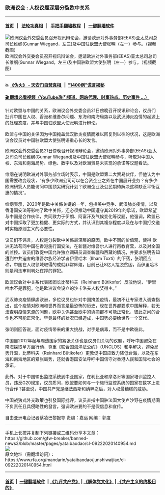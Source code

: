 ### 欧洲议会 : 人权议题深层分裂欧中关系
------------------------

#### [首页](https://github.com/gfw-breaker/banned-news3/blob/master/README.md) &nbsp;&nbsp;|&nbsp;&nbsp; [法轮功真相](https://github.com/begood0513/basic/blob/master/README.md)  &nbsp;&nbsp;|&nbsp;&nbsp; [手把手翻墙教程](https://github.com/gfw-breaker/guides/wiki)  &nbsp;&nbsp;|&nbsp;&nbsp; [一键翻墙软件](https://github.com/gfw-breaker/nogfw/blob/master/README.md)  



<div id="headerimg">
 <img alt="欧洲议会外交委会员召开视讯辩论会，邀请欧洲对外事务部(EEAS)亚太总司总司长维纲(Gunnar Wiegand，左三)及中国驻欧盟大使张明（左一）参与。（视频截图）" src="https://www.rfa.org/mandarin/yataibaodao/junshiwaijiao/cl-09222020140954.html/Capture.PNG/@@images/006caac9-a902-427c-a866-c778bb6073d2.png" title="欧洲议会外交委会员召开视讯辩论会，邀请欧洲对外事务部(EEAS)亚太总司总司长维纲(Gunnar Wiegand，左三)及中国驻欧盟大使张明（左一）参与。（视频截图）"/>
 <div id="headerimgcontents">
  <div id="headerimgcaption">
   <span>
    欧洲议会外交委会员召开视讯辩论会，邀请欧洲对外事务部(EEAS)亚太总司总司长维纲(Gunnar Wiegand，左三)及中国驻欧盟大使张明（左一）参与。（视频截图）
   </span>
   <!-- zoomattribute -->
  </div>
  <!-- headerimgcaption -->
 </div>
 <!-- headerimagecontents -->
</div>

<hr/>


#### 💥 [《伪火》 - 天安门自焚真相 ](http://158.247.195.190:10000/videos/blog/weihuo.html)&nbsp; |&nbsp; [“1400例”谎言揭秘  ](http://158.247.195.190:10000/videos/blog/jiexi1400.html)

#### [ 🎬  翻墙必看视频（YouTube热门频道、网站代理、时事热点、历史事件 ...）](https://github.com/gfw-breaker/links/blob/master/banned.md)

<div id="storytext">
 <div>
  <div class="slot_header">
  </div>
 </div>
 <p>
  针对欧盟与中国的关系，欧洲议会外交委会员21日傍晚召开视讯辩论会，议员们批评中国在人权、香港和维吾尔问题、东海和南海局势以及武汉肺炎疫情的起源上的处理态度，并与中国驻欧盟大使张明进行辩论。
  <br/>
  <br/>
  欧盟与中国的关係因为中国掩盖武汉肺炎疫情而难以回复到以往的状况，这是欧洲议会议员对中国驻欧盟大使张明语重心长的发言。
 </p>
 <p>
  欧洲议会外交委会员21日傍晚召开视讯辩论会，邀请欧洲对外事务部(EEAS)亚太总司总司长维纲(Gunnar Wiegand)及中国驻欧盟大使张明参与，听取对中国人权、东海和南海局势、绿色、数字以及对欧洲贸易未实现的承诺等议题看法。
  <br/>
  <br/>
  维纲在说明欧洲对外事务部立场时表示，中国是欧盟第二大贸易伙伴，但他认为中国需要改变现状，“有多少欧洲公司可以在合资企业之外在中国展开业务？有多少欧洲研究人员能访问中国顶尖研究计划？欧洲企业及公民期待解决这种缺乏平衡互惠的情况”。
  <br/>
  <br/>
  维纲表示，2020年是欧中关係关键的一年，包括美中竞争、武汉肺炎疫情，以及香港国安法等影响了欧中关係，还必须推动中国遵守其2019年的承诺，欧盟希望与中国是合作伙伴，共同致力于伊朗、阿富汗及气候变化等议题，他强调，欧盟已对中国採取了更加稳健、更实际的方式，并认识到其複杂程度以及在与中国打交道时实施原则主义的必要性。
  <br/>
  <br/>
  议员们不讳言，人权是分裂欧中关係最深层的原因，欧中不同的价值观，使得 欧洲无法苟同中国在香港施行国安法，在新疆对维吾尔人进行再教育营，以及对全国的监控。议员们敦促中国允许独立调研员调查新疆和西藏的情况，并要求张明告知遭到中共迫害的维吾尔族经济学者伊里哈木（Ilham Toxti）的下落，张明回应称，中国在人权领域取得的成就非常辉煌，目前已让8亿人摆脱贫困，而伊里哈木则是司法审判判处在押的罪犯。
  <br/>
  <br/>
  欧盟议会对中关系代表团团长比蒂科夫（Reinhard Bütikofer）反驳他说，“伊里哈木不是罪犯，他是欧洲议会设立的沙卡洛夫人权奖得主。”
  <br/>
  <br/>
  武汉肺炎疫情肆虐欧洲，多位议员也针对中国掩盖疫情，最初不让专家进入调查指出，这个疫情对欧洲和世界而言是最恐怖的历史，现在世界都要求中国解释，若无法查明疫情来源的问题，欧中关係甚至欧中的协商都不可能正常化，彼此之间的合作也不可能正常化，毕竟最坏的状况已经造成，中国势必要给世界一个交代。
  <br/>
  <br/>
  张明则回答说，面对疫情带来的重大挑战，对手是病毒，而不是中欧彼此。
  <br/>
  <br/>
  中国自2012年起与周遭国家的紧张关係也是议员们关切的议题，呼吁中国避免在南海採取单方面行动，尊重《联合国海洋法公约》（UNCLOS）和平解决，避免局势升温，比蒂科夫（Reinhard Bütikofer）更敦促中国应致力降低台海，以及在东海和南海地区的紧张局势，还就香港国安法呼吁中国信守对香港人民和国际社会的承诺。
  <br/>
  <br/>
  此外，对于中国输出监控系统到中亚国家，在利比亚和摩洛哥等国家培训监控人员，违反G20规定，议员质问，欧盟要如何与一个施行监控系统的国家在数字上进行合作 ?甚至说，中国共产党是继法西斯和纳粹之后，对人权最糟糕的威胁。
  <br/>
  <br/>
  中国战狼式外交政策也引發国际批评，议员直指中国驻法国大使卢沙野在疫情期间不负责任且具侵略性的發言，强调欧洲要的不是假信息和宣传。
  <br/>
  <br/>
  自由亚洲电台记者蔡凌巴黎报导 责编：嘉远 网编：郭度
 </p>
</div>

<hr/>
手机上长按并复制下列链接或二维码分享本文章：<br/>
https://github.com/gfw-breaker/banned-news3/blob/master/pages/yataibaodao/cl-09222020140954.md <br/>
<a href='https://github.com/gfw-breaker/banned-news3/blob/master/pages/yataibaodao/cl-09222020140954.md'><img src='https://github.com/gfw-breaker/banned-news3/blob/master/pages/yataibaodao/cl-09222020140954.md.png'/></a> <br/>
原文地址（需翻墙访问）：https://www.rfa.org/mandarin/yataibaodao/junshiwaijiao/cl-09222020140954.html


------------------------
#### [首页](https://github.com/gfw-breaker/banned-news3/blob/master/README.md) &nbsp;|&nbsp; [一键翻墙软件](https://github.com/gfw-breaker/nogfw/blob/master/README.md) &nbsp;| [《九评共产党》](https://github.com/gfw-breaker/9ping.md/blob/master/README.md#九评之一评共产党是什么) | [《解体党文化》](https://github.com/gfw-breaker/jtdwh.md/blob/master/README.md) | [《共产主义的终极目的》](https://github.com/gfw-breaker/gczydzjmd.md/blob/master/README.md)


<img src='http://gfw-breaker.win/banned-news3/pages/yataibaodao/cl-09222020140954.md' width='0px' height='0px'/>
